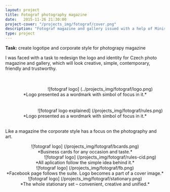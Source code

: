 ```yaml
---
layout: project
title: Fotograf photography magazine
date:   2015-11-26 21:30:00
project-cover: "/projects_img/fotograf/cover.png"
description: "Fotograf magazine and gallery issued with a help of Ministers of Culture of Czech Republic."
type: project
---
```


**Task:** create logotipe and corporate style for photograpy magazine
</br>

I was faced with a task to redesign the logo and identity for Czech photo magazine and gallery, which will look creative, simple, contemporary, friendly and trustworthy.
</br>
</br>
</br>
<center style="width:600px; margin: 0 auto;">![fotograf logo] (../projects_img/fotograf/logo.png)</center>

<center>*Logo presented as a wordmark with simbol of focus in it.*</center>
</br>
</br>

<center style="width:600px;">![fotograf logo explained] (/projects_img/fotograf/rules.png)</center>

<center>*Logo presented as a wordmark with simbol of focus in it.*</center>

</br>


Like a magazine the corporate style has a focus on the photography and art.

<center>![fotograf logo] (/projects_img/fotograf/bcards.png)</center>

<center>*Business cards for any occasion and taste.*</center>

<center style="width:600px;">![fotograf logo] (/projects_img/fotograf/rules-cid.png)</center>

<center>*All aplication follow the simple idea behind it.*</center>

<center>![fotograf logo] (/projects_img/fotograf/fb.png)</center>

<center>*Facebook page follows the suite. Logo becomes a part of a cover image.*</center>


<center>![fotograf logo] (/projects_img/fotograf/stationary.png)</center>

<center>*The whole stationary set – convenient, creative and unified.*</center>








